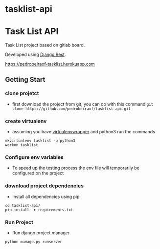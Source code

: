 # tasklist-api

Task List API
===================================

Task List project based on gitlab board.

Developed using [Django Rest](https://www.django-rest-framework.org).

https://pedrobeiraof-tasklist.herokuapp.com

## Getting Start
### clone projetct

* first download the project from git, you can do with this command
`git clone https://github.com/pedrobeiraof/tasklist-api.git`

### create virtualenv 

* assuming you have [virtualenvwrapper](https://virtualenvwrapper.readthedocs.io/en/latest/) and python3 run the commands
```
mkvirtualenv tasklist -p python3
workon tasklist
```

### Configure env variables

* To speed up the testing process the env file will temporarily be configured on the project

### download project dependencies

* Install all dependencies using pip
```
cd tasklist-api/
pip install -r requirements.txt 
```

### Run Project

* Run django project manager
```
python manage.py runserver
```
